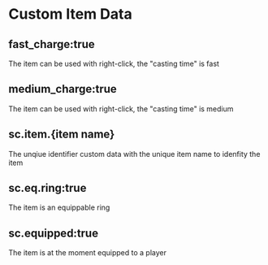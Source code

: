 # Custom Item Data
## fast_charge:true
The item can be used with right-click, the "casting time" is fast
## medium_charge:true
The item can be used with right-click, the "casting time" is medium
## sc.item.{item name}
The unqiue identifier custom data with the unique item name to idenfity the item 
## sc.eq.ring:true
The item is an equippable ring 
## sc.equipped:true
The item is at the moment equipped to a player
